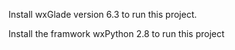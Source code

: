 Install wxGlade version 6.3 to run this project.

Install the framwork wxPython 2.8 to run this project
